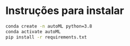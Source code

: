 # Instruções para instalar

```bash
conda create -n autoML python=3.8
conda activate autoML
pip install -r requirements.txt
```